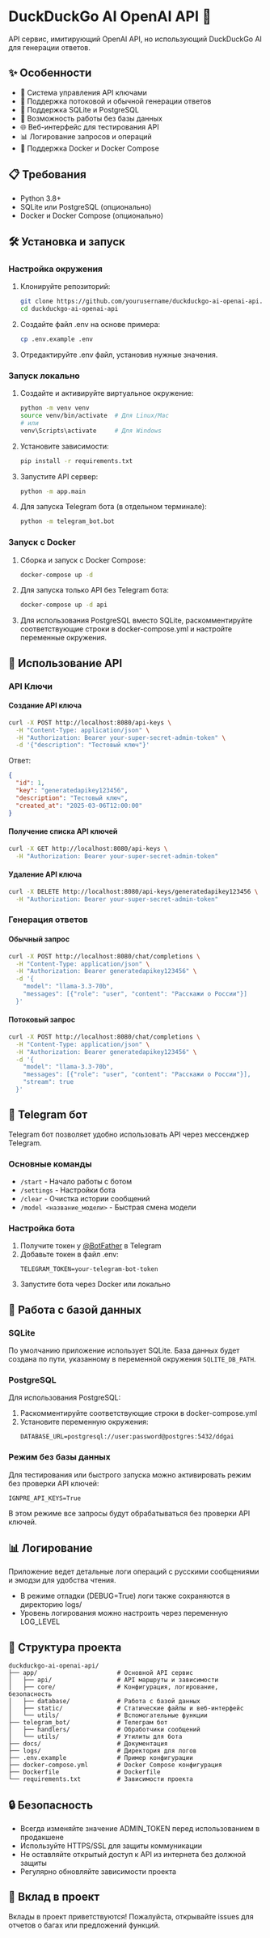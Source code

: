 # DuckDuckGo AI OpenAI API 🦆

API сервис, имитирующий OpenAI API, но использующий DuckDuckGo AI для генерации ответов.
## ✨ Особенности

- 🔑 Система управления API ключами
- 📡 Поддержка потоковой и обычной генерации ответов
- 💾 Поддержка SQLite и PostgreSQL
- 🚫 Возможность работы без базы данных
- 🌐 Веб-интерфейс для тестирования API
- 📊 Логирование запросов и операций
- 🐳 Поддержка Docker и Docker Compose

## 📋 Требования

- Python 3.8+
- SQLite или PostgreSQL (опционально)
- Docker и Docker Compose (опционально)

## 🛠 Установка и запуск

### Настройка окружения

1. Клонируйте репозиторий:
   ```bash
   git clone https://github.com/yourusername/duckduckgo-ai-openai-api.git
   cd duckduckgo-ai-openai-api
   ```

2. Создайте файл .env на основе примера:
   ```bash
   cp .env.example .env
   ```

3. Отредактируйте .env файл, установив нужные значения.

### Запуск локально

1. Создайте и активируйте виртуальное окружение:
   ```bash
   python -m venv venv
   source venv/bin/activate  # Для Linux/Mac
   # или
   venv\Scripts\activate     # Для Windows
   ```

2. Установите зависимости:
   ```bash
   pip install -r requirements.txt
   ```

3. Запустите API сервер:
   ```bash
   python -m app.main
   ```

4. Для запуска Telegram бота (в отдельном терминале):
   ```bash
   python -m telegram_bot.bot
   ```

### Запуск с Docker

1. Сборка и запуск с Docker Compose:
   ```bash
   docker-compose up -d
   ```

2. Для запуска только API без Telegram бота:
   ```bash
   docker-compose up -d api
   ```

3. Для использования PostgreSQL вместо SQLite, раскомментируйте соответствующие строки в docker-compose.yml и настройте переменные окружения.

## 📝 Использование API

### API Ключи

#### Создание API ключа

```bash
curl -X POST http://localhost:8080/api-keys \
  -H "Content-Type: application/json" \
  -H "Authorization: Bearer your-super-secret-admin-token" \
  -d '{"description": "Тестовый ключ"}'
```

Ответ:
```json
{
  "id": 1,
  "key": "generatedapikey123456",
  "description": "Тестовый ключ",
  "created_at": "2025-03-06T12:00:00"
}
```

#### Получение списка API ключей

```bash
curl -X GET http://localhost:8080/api-keys \
  -H "Authorization: Bearer your-super-secret-admin-token"
```

#### Удаление API ключа

```bash
curl -X DELETE http://localhost:8080/api-keys/generatedapikey123456 \
  -H "Authorization: Bearer your-super-secret-admin-token"
```

### Генерация ответов

#### Обычный запрос

```bash
curl -X POST http://localhost:8080/chat/completions \
  -H "Content-Type: application/json" \
  -H "Authorization: Bearer generatedapikey123456" \
  -d '{
    "model": "llama-3.3-70b",
    "messages": [{"role": "user", "content": "Расскажи о России"}]
  }'
```

#### Потоковый запрос

```bash
curl -X POST http://localhost:8080/chat/completions \
  -H "Content-Type: application/json" \
  -H "Authorization: Bearer generatedapikey123456" \
  -d '{
    "model": "llama-3.3-70b",
    "messages": [{"role": "user", "content": "Расскажи о России"}],
    "stream": true
  }'
```

## 🤖 Telegram бот

Telegram бот позволяет удобно использовать API через мессенджер Telegram.

### Основные команды

- `/start` - Начало работы с ботом
- `/settings` - Настройки бота
- `/clear` - Очистка истории сообщений
- `/model <название_модели>` - Быстрая смена модели

### Настройка бота

1. Получите токен у [@BotFather](https://t.me/BotFather) в Telegram
2. Добавьте токен в файл .env:
   ```
   TELEGRAM_TOKEN=your-telegram-bot-token
   ```
3. Запустите бота через Docker или локально

## 💾 Работа с базой данных

### SQLite

По умолчанию приложение использует SQLite. База данных будет создана по пути, указанному в переменной окружения `SQLITE_DB_PATH`.

### PostgreSQL

Для использования PostgreSQL:

1. Раскомментируйте соответствующие строки в docker-compose.yml
2. Установите переменную окружения:
   ```
   DATABASE_URL=postgresql://user:password@postgres:5432/ddgai
   ```

### Режим без базы данных

Для тестирования или быстрого запуска можно активировать режим без проверки API ключей:

```
IGNPRE_API_KEYS=True
```

В этом режиме все запросы будут обрабатываться без проверки API ключей.

## 📊 Логирование

Приложение ведет детальные логи операций с русскими сообщениями и эмодзи для удобства чтения.

- В режиме отладки (DEBUG=True) логи также сохраняются в директорию logs/
- Уровень логирования можно настроить через переменную LOG_LEVEL

## 📁 Структура проекта

```
duckduckgo-ai-openai-api/
├── app/                      # Основной API сервис
│   ├── api/                  # API маршруты и зависимости
│   ├── core/                 # Конфигурация, логирование, безопасность
│   ├── database/             # Работа с базой данных
│   ├── static/               # Статические файлы и веб-интерфейс
│   └── utils/                # Вспомогательные функции
├── telegram_bot/             # Телеграм бот
│   ├── handlers/             # Обработчики сообщений
│   └── utils/                # Утилиты для бота
├── docs/                     # Документация
├── logs/                     # Директория для логов
├── .env.example              # Пример конфигурации
├── docker-compose.yml        # Docker Compose конфигурация
├── Dockerfile                # Dockerfile
└── requirements.txt          # Зависимости проекта
```

## 🔒 Безопасность

- Всегда изменяйте значение ADMIN_TOKEN перед использованием в продакшене
- Используйте HTTPS/SSL для защиты коммуникации
- Не оставляйте открытый доступ к API из интернета без должной защиты
- Регулярно обновляйте зависимости проекта

## 🤝 Вклад в проект

Вклады в проект приветствуются! Пожалуйста, открывайте issues для отчетов о багах или предложений функций.